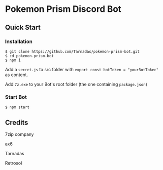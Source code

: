 # Pokemon Prism Discord Bot

## Quick Start

### Installation

```
$ git clone https://github.com/Tarnadas/pokemon-prism-bot.git
$ cd pokemon-prism-bot
$ npm i
```

Add a `secret.js` to src folder with `export const botToken = "yourBotToken"` as content.

Add `7z.exe` to your Bot's root folder (the one containing `package.json`)

### Start Bot
```
$ npm start
```

## Credits

7zip company

ax6

Tarnadas

Retrosol